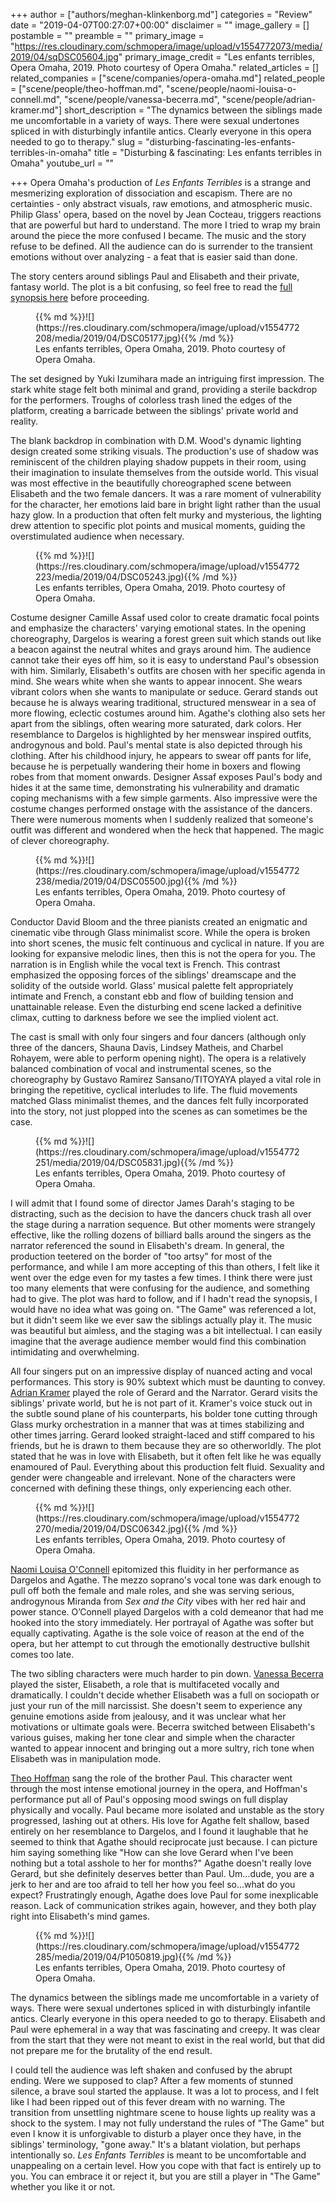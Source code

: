 +++
author = ["authors/meghan-klinkenborg.md"]
categories = "Review"
date = "2019-04-07T00:27:07+00:00"
disclaimer = ""
image_gallery = []
postamble = ""
preamble = ""
primary_image = "https://res.cloudinary.com/schmopera/image/upload/v1554772073/media/2019/04/sqDSC05604.jpg"
primary_image_credit = "Les enfants terribles, Opera Omaha, 2019. Photo courtesy of Opera Omaha."
related_articles = []
related_companies = ["scene/companies/opera-omaha.md"]
related_people = ["scene/people/theo-hoffman.md", "scene/people/naomi-louisa-o-connell.md", "scene/people/vanessa-becerra.md", "scene/people/adrian-kramer.md"]
short_description = "The dynamics between the siblings made me uncomfortable in a variety of ways. There were sexual undertones spliced in with disturbingly infantile antics. Clearly everyone in this opera needed to go to therapy."
slug = "disturbing-fascinating-les-enfants-terribles-in-omaha"
title = "Disturbing & fascinating: Les enfants terribles in Omaha"
youtube_url = ""

+++
Opera Omaha's production of _Les Enfants Terribles_ is a strange and mesmerizing exploration of dissociation and escapism. There are no certainties - only abstract visuals, raw emotions, and atmospheric music. Philip Glass' opera, based on the novel by Jean Cocteau, triggers reactions that are powerful but hard to understand. The more I tried to wrap my brain around the piece the more confused I became. The music and the story refuse to be defined. All the audience can do is surrender to the transient emotions without over analyzing - a feat that is easier said than done.

The story centers around siblings Paul and Elisabeth and their private, fantasy world. The plot is a bit confusing, so feel free to read the [full synopsis here](https://operaamerica.org/applications/NAWD/newworks/details.aspx?id=1141) before proceeding.

<figure data-type="image">{{% md %}}![](https://res.cloudinary.com/schmopera/image/upload/v1554772208/media/2019/04/DSC05177.jpg){{% /md %}}

<figcaption>Les enfants terribles, Opera Omaha, 2019. Photo courtesy of Opera Omaha.</figcaption>

</figure>

The set designed by Yuki Izumihara made an intriguing first impression. The stark white stage felt both minimal and grand, providing a sterile backdrop for the performers. Troughs of colorless trash lined the edges of the platform, creating a barricade between the siblings' private world and reality.

The blank backdrop in combination with D.M. Wood's dynamic lighting design created some striking visuals. The production's use of shadow was reminiscent of the children playing shadow puppets in their room, using their imagination to insulate themselves from the outside world. This visual was most effective in the beautifully choreographed scene between Elisabeth and the two female dancers. It was a rare moment of vulnerability for the character, her emotions laid bare in bright light rather than the usual hazy glow. In a production that often felt murky and mysterious, the lighting drew attention to specific plot points and musical moments, guiding the overstimulated audience when necessary.

<figure data-type="image">{{% md %}}![](https://res.cloudinary.com/schmopera/image/upload/v1554772223/media/2019/04/DSC05243.jpg){{% /md %}}

<figcaption>Les enfants terribles, Opera Omaha, 2019. Photo courtesy of Opera Omaha.</figcaption>

</figure>

Costume designer Camille Assaf used color to create dramatic focal points and emphasize the characters' varying emotional states. In the opening choreography, Dargelos is wearing a forest green suit which stands out like a beacon against the neutral whites and grays around him. The audience cannot take their eyes off him, so it is easy to understand Paul's obsession with him. Similarly, Elisabeth's outfits are chosen with her specific agenda in mind. She wears white when she wants to appear innocent. She wears vibrant colors when she wants to manipulate or seduce. Gerard stands out because he is always wearing traditional, structured menswear in a sea of more flowing, eclectic costumes around him. Agathe's clothing also sets her apart from the siblings, often wearing more saturated, dark colors. Her resemblance to Dargelos is highlighted by her menswear inspired outfits, androgynous and bold. Paul's mental state is also depicted through his clothing. After his childhood injury, he appears to swear off pants for life, because he is perpetually wandering their home in boxers and flowing robes from that moment onwards. Designer Assaf exposes Paul's body and hides it at the same time, demonstrating his vulnerability and dramatic coping mechanisms with a few simple garments. Also impressive were the costume changes performed onstage with the assistance of the dancers. There were numerous moments when I suddenly realized that someone's outfit was different and wondered when the heck that happened. The magic of clever choreography.

<figure data-type="image">{{% md %}}![](https://res.cloudinary.com/schmopera/image/upload/v1554772238/media/2019/04/DSC05500.jpg){{% /md %}}

<figcaption>Les enfants terribles, Opera Omaha, 2019. Photo courtesy of Opera Omaha.</figcaption>

</figure>

Conductor David Bloom and the three pianists created an enigmatic and cinematic vibe through Glass minimalist score. While the opera is broken into short scenes, the music felt continuous and cyclical in nature. If you are looking for expansive melodic lines, then this is not the opera for you. The narration is in English while the vocal text is French. This contrast emphasized the opposing forces of the siblings' dreamscape and the solidity of the outside world. Glass' musical palette felt appropriately intimate and French, a constant ebb and flow of building tension and unattainable release. Even the disturbing end scene lacked a definitive climax, cutting to darkness before we see the implied violent act.

The cast is small with only four singers and four dancers (although only three of the dancers, Shauna Davis, Lindsey Matheis, and Charbel Rohayem, were able to perform opening night). The opera is a relatively balanced combination of vocal and instrumental scenes, so the choreography by Gustavo Ramirez Sansano/TITOYAYA played a vital role in bringing the repetitive, cyclical interludes to life. The fluid movements matched Glass minimalist themes, and the dances felt fully incorporated into the story, not just plopped into the scenes as can sometimes be the case.

<figure data-type="image">{{% md %}}![](https://res.cloudinary.com/schmopera/image/upload/v1554772251/media/2019/04/DSC05831.jpg){{% /md %}}

<figcaption>Les enfants terribles, Opera Omaha, 2019. Photo courtesy of Opera Omaha.</figcaption>

</figure>

I will admit that I found some of director James Darah's staging to be distracting, such as the decision to have the dancers chuck trash all over the stage during a narration sequence. But other moments were strangely effective, like the rolling dozens of billiard balls around the singers as the narrator referenced the sound in Elisabeth's dream. In general, the production teetered on the border of "too artsy" for most of the performance, and while I am more accepting of this than others, I felt like it went over the edge even for my tastes a few times. I think there were just too many elements that were confusing for the audience, and something had to give. The plot was hard to follow, and if I hadn't read the synopsis, I would have no idea what was going on. "The Game" was referenced a lot, but it didn't seem like we ever saw the siblings actually play it. The music was beautiful but aimless, and the staging was a bit intellectual. I can easily imagine that the average audience member would find this combination intimidating and overwhelming.

All four singers put on an impressive display of nuanced acting and vocal performances. This story is 90% subtext which must be daunting to convey. [Adrian Kramer](/scene/people/adrian-kramer/) played the role of Gerard and the Narrator. Gerard visits the siblings' private world, but he is not part of it. Kramer's voice stuck out in the subtle sound plane of his counterparts, his bolder tone cutting through Glass murky orchestration in a manner that was at times stabilizing and other times jarring. Gerard looked straight-laced and stiff compared to his friends, but he is drawn to them because they are so otherworldly. The plot stated that he was in love with Elisabeth, but it often felt like he was equally enamoured of Paul. Everything about this production felt fluid. Sexuality and gender were changeable and irrelevant. None of the characters were concerned with defining these things, only experiencing each other.

<figure data-type="image">{{% md %}}![](https://res.cloudinary.com/schmopera/image/upload/v1554772270/media/2019/04/DSC06342.jpg){{% /md %}}

<figcaption>Les enfants terribles, Opera Omaha, 2019. Photo courtesy of Opera Omaha.</figcaption>

</figure>

[Naomi Louisa O'Connell](/scene/people/naomi-louisa-oconnell/) epitomized this fluidity in her performance as Dargelos and Agathe. The mezzo soprano's vocal tone was dark enough to pull off both the female and male roles, and she was serving serious, androgynous Miranda from _Sex and the City_ vibes with her red hair and power stance. O’Connell played Dargelos with a cold demeanor that had me hooked into the story immediately. Her portrayal of Agathe was softer but equally captivating. Agathe is the sole voice of reason at the end of the opera, but her attempt to cut through the emotionally destructive bullshit comes too late.

The two sibling characters were much harder to pin down. [Vanessa Becerra](/scene/people/vanessa-becerra/) played the sister, Elisabeth, a role that is multifaceted vocally and dramatically. I couldn't decide whether Elisabeth was a full on sociopath or just your run of the mill narcissist. She doesn't seem to experience any genuine emotions aside from jealousy, and it was unclear what her motivations or ultimate goals were. Becerra switched between Elisabeth's various guises, making her tone clear and simple when the character wanted to appear innocent and bringing out a more sultry, rich tone when Elisabeth was in manipulation mode.

[Theo Hoffman](/scene/people/theo-hoffman/) sang the role of the brother Paul. This character went through the most intense emotional journey in the opera, and Hoffman's performance put all of Paul's opposing mood swings on full display physically and vocally. Paul became more isolated and unstable as the story progressed, lashing out at others. His love for Agathe felt shallow, based entirely on her resemblance to Dargelos, and I found it laughable that he seemed to think that Agathe should reciprocate just because. I can picture him saying something like "How can she love Gerard when I've been nothing but a total asshole to her for months?" Agathe doesn't really love Gerard, but she definitely deserves better than Paul. Um...dude, you are a jerk to her and are too afraid to tell her how you feel so...what do you expect? Frustratingly enough, Agathe does love Paul for some inexplicable reason. Lack of communication strikes again, however, and they both play right into Elisabeth's mind games.

<figure data-type="image">{{% md %}}![](https://res.cloudinary.com/schmopera/image/upload/v1554772285/media/2019/04/P1050819.jpg){{% /md %}}

<figcaption>Les enfants terribles, Opera Omaha, 2019. Photo courtesy of Opera Omaha.</figcaption>

</figure>

The dynamics between the siblings made me uncomfortable in a variety of ways. There were sexual undertones spliced in with disturbingly infantile antics. Clearly everyone in this opera needed to go to therapy. Elisabeth and Paul were ephemeral in a way that was fascinating and creepy. It was clear from the start that they were not meant to exist in the real world, but that did not prepare me for the brutality of the end result.

I could tell the audience was left shaken and confused by the abrupt ending. Were we supposed to clap? After a few moments of stunned silence, a brave soul started the applause. It was a lot to process, and I felt like I had been ripped out of this fever dream with no warning. The transition from unsettling nightmare scene to house lights up reality was a shock to the system. I may not fully understand the rules of "The Game" but even I know it is unforgivable to disturb a player once they have, in the siblings' terminology, "gone away." It's a blatant violation, but perhaps intentionally so. _Les Enfants Terribles_ is meant to be uncomfortable and unappealing on a certain level. How you cope with that fact is entirely up to you. You can embrace it or reject it, but you are still a player in "The Game" whether you like it or not.
